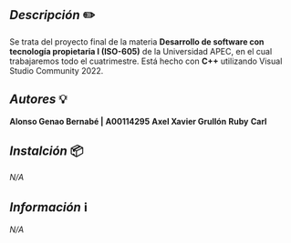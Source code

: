 ## _Descripción_ ✏️
Se trata del proyecto final de la materia **Desarrollo de software con tecnología propietaria I (ISO-605)** de la Universidad APEC, en el cual trabajaremos todo el cuatrimestre. Está hecho con **C++** utilizando Visual Studio Community 2022.

## _Autores_ 💡
**Alonso Genao Bernabé | A00114295**
**Axel Xavier Grullón**
**Ruby**
**Carl**

## _Instalción_ 📦
_N/A_

## _Información_ ℹ️
_N/A_
